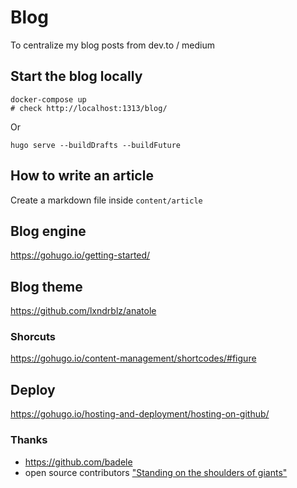 # Blog
To centralize my blog posts from dev.to / medium

## Start the blog locally
```
docker-compose up
# check http://localhost:1313/blog/
```

Or

```
hugo serve --buildDrafts --buildFuture
```
## How to write an article
Create a markdown file inside `content/article` 

## Blog engine
https://gohugo.io/getting-started/

## Blog theme
https://github.com/lxndrblz/anatole

### Shorcuts
https://gohugo.io/content-management/shortcodes/#figure

## Deploy
https://gohugo.io/hosting-and-deployment/hosting-on-github/

### Thanks
* https://github.com/badele
* open source contributors
["Standing on the shoulders of giants"](https://en.wikipedia.org/wiki/Standing_on_the_shoulders_of_giants)
